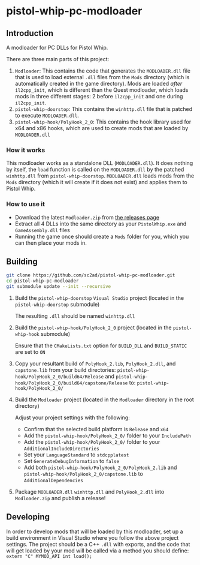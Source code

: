# pistol-whip-pc-modloader

## Introduction

A modloader for PC DLLs for Pistol Whip.

There are three main parts of this project:

1. `Modloader`: This contains the code that generates the `MODLOADER.dll` file that is used to load external `.dll` files from the `Mods` directory (which is automatically created in the game directory). Mods are loaded _after_ `il2cpp_init`, which is different than the Quest modloader, which loads mods in three different stages: 2 before `il2cpp_init` and one during `il2cpp_init`.
2. `pistol-whip-doorstop`: This contains the `winhttp.dll` file that is patched to execute `MODLOADER.dll`.
3. `pistol-whip-hook/PolyHook_2_0`: This contains the hook library used for x64 and x86 hooks, which are used to create mods that are loaded by `MODLOADER.dll`

### How it works

This modloader works as a standalone DLL (`MODLOADER.dll`). It does nothing by itself, the `load` function is called on the `MODLOADER.dll` by the patched `winhttp.dll` from `pistol-whip-doorstop`. `MODLOADER.dll` loads mods from the `Mods` directory (which it will create if it does not exist) and applies them to Pistol Whip.

### How to use it

* Download the latest `Modloader.zip` from [the releases page](https://github.com/sc2ad/pistol-whip-pc-modloader/releases/latest)
* Extract all 4 DLLs into the same directory as your `PistolWhip.exe` and `GameAssembly.dll` files
* Running the game once should create a `Mods` folder for you, which you can then place your mods in.

## Building

```bash
git clone https://github.com/sc2ad/pistol-whip-pc-modloader.git
cd pistol-whip-pc-modloader
git submodule update --init --recursive
```

1. Build the `pistol-whip-doorstop` `Visual Studio` project (located in the `pistol-whip-doorstop` submodule)

   The resulting `.dll` should be named `winhttp.dll`

2. Build the `pistol-whip-hook/PolyHook_2_0` project (located in the `pistol-whip-hook` submodule)

   Ensure that the `CMakeLists.txt` option for `BUILD_DLL` and `BUILD_STATIC` are set to `ON`

3. Copy your resultant build of `PolyHook_2.lib`, `PolyHook_2.dll`, and `capstone.lib` from your build directories: `pistol-whip-hook/PolyHook_2_0/build64/Release` and `pistol-whip-hook/PolyHook_2_0/build64/capstone/Release` to: `pistol-whip-hook/PolyHook_2_0/`

4. Build the `Modloader` project (located in the `Modloader` directory in the root directory)

   Adjust your project settings with the following:

    * Confirm that the selected build platform is `Release` and `x64`
    * Add the `pistol-whip-hook/PolyHook_2_0/` folder to your `IncludePath`
    * Add the `pistol-whip-hook/PolyHook_2_0/` folder to your `AdditionalIncludeDirectories`
    * Set your `LanguageStandard` to `stdcpplatest`
    * Set `GenerateDebugInformation` to `false`
    * Add both `pistol-whip-hook/PolyHook_2_0/PolyHook_2.lib` and `pistol-whip-hook/PolyHook_2_0/capstone.lib` to `AdditionalDependencies`

5. Package `MODLOADER.dll` `winhttp.dll` and `PolyHook_2.dll` into `Modloader.zip` and publish a release!

## Developing

In order to develop mods that will be loaded by this modloader, set up a build environment in Visual Studio where you follow the above project settings. The project should be a C++ `.dll` with exports, and the code that will get loaded by your mod will be called via a method you should define: `extern "C" MYMOD_API int load();`
